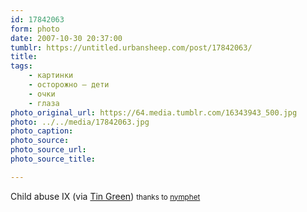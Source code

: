 ```yaml
---
id: 17842063
form: photo
date: 2007-10-30 20:37:00
tumblr: https://untitled.urbansheep.com/post/17842063/
title:
tags:
    - картинки
    - осторожно — дети
    - очки
    - глаза
photo_original_url: https://64.media.tumblr.com/16343943_500.jpg
photo: ../../media/17842063.jpg
photo_caption:
photo_source:
photo_source_url:
photo_source_title:

---
```


<p>Child abuse IX (via <a href="http://flickr.com/photos/tingreen">Tin Green</a>) <small>thanks to <a href="http://c.tumblr.com/post/16373240">nymphet</a></small></p>
